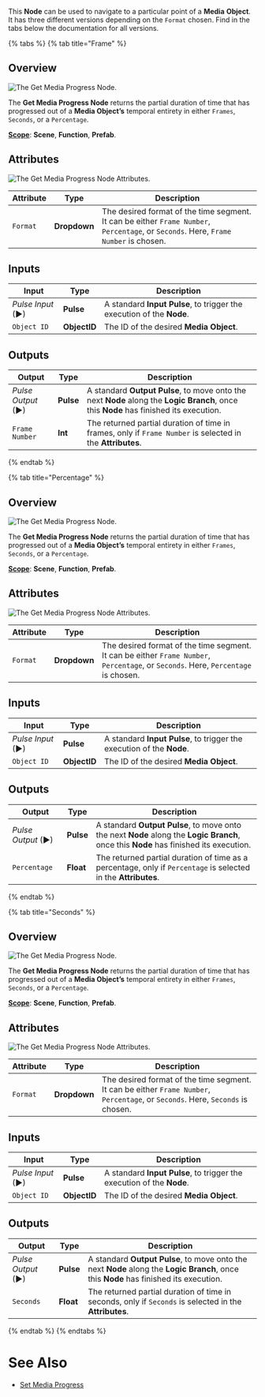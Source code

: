 
This **Node** can be used to navigate to a particular point of a **Media** **Object**. It has three different versions depending on the `Format` chosen. Find in the tabs below the documentation for all versions.

{% tabs %}
{% tab title="Frame" %}

## Overview

![The Get Media Progress Node.](../../../.gitbook/assets/getmediaprogressnode20241frame.png)

The **Get Media Progress Node** returns the partial duration of time that has progressed out of a **Media Object’s** temporal entirety in either `Frames`, `Seconds`, or a `Percentage`. 

[**Scope**](../../overview.md#scopes): **Scene**, **Function**, **Prefab**. 

## Attributes

![The Get Media Progress Node Attributes.](../../../.gitbook/assets/getmediaprogressattsframe20241.png)

|Attribute|Type|Description|
|---|---|---|
|`Format`|**Dropdown**|The desired format of the time segment. It can be either `Frame Number`, `Percentage`, or `Seconds`. Here, `Frame Number` is chosen.|

## Inputs

|Input|Type|Description|
|---|---|---|
|*Pulse Input* (►)|**Pulse**|A standard **Input Pulse**, to trigger the execution of the **Node**.|
|`Object ID`|**ObjectID**|The ID of the desired **Media Object**. |

## Outputs

|Output|Type|Description|
|---|---|---|
|*Pulse Output* (►)|**Pulse**|A standard **Output Pulse**, to move onto the next **Node** along the **Logic Branch**, once this **Node** has finished its execution.|
|`Frame Number`|**Int**|The returned partial duration of time in frames, only if `Frame Number` is selected in the **Attributes**.|

{% endtab %}

{% tab title="Percentage" %}

## Overview

![The Get Media Progress Node.](../../../.gitbook/assets/getmediaprogressnode20241percentage.png)

The **Get Media Progress Node** returns the partial duration of time that has progressed out of a **Media Object’s** temporal entirety in either `Frames`, `Seconds`, or a `Percentage`. 

[**Scope**](../../overview.md#scopes): **Scene**, **Function**, **Prefab**. 

## Attributes

![The Get Media Progress Node Attributes.](../../../.gitbook/assets/getmediaprogressattspercentages.png)

|Attribute|Type|Description|
|---|---|---|
|`Format`|**Dropdown**|The desired format of the time segment. It can be either `Frame Number`, `Percentage`, or `Seconds`. Here, `Percentage` is chosen.|

## Inputs

|Input|Type|Description|
|---|---|---|
|*Pulse Input* (►)|**Pulse**|A standard **Input Pulse**, to trigger the execution of the **Node**.|
|`Object ID`|**ObjectID**|The ID of the desired **Media Object**. |

## Outputs

|Output|Type|Description|
|---|---|---|
|*Pulse Output* (►)|**Pulse**|A standard **Output Pulse**, to move onto the next **Node** along the **Logic Branch**, once this **Node** has finished its execution.|
|`Percentage`|**Float**|The returned partial duration of time as a percentage, only if `Percentage` is selected in the **Attributes**.|

{% endtab %}

{% tab title="Seconds" %}

## Overview

![The Get Media Progress Node.](../../../.gitbook/assets/getmediaprogressnode20241.png)

The **Get Media Progress Node** returns the partial duration of time that has progressed out of a **Media Object’s** temporal entirety in either `Frames`, `Seconds`, or a `Percentage`. 

[**Scope**](../../overview.md#scopes): **Scene**, **Function**, **Prefab**. 

## Attributes

![The Get Media Progress Node Attributes.](../../../.gitbook/assets/getmediaprogressattsseconds.png)

|Attribute|Type|Description|
|---|---|---|
|`Format`|**Dropdown**|The desired format of the time segment. It can be either `Frame Number`, `Percentage`, or `Seconds`. Here, `Seconds` is chosen.|

## Inputs

|Input|Type|Description|
|---|---|---|
|*Pulse Input* (►)|**Pulse**|A standard **Input Pulse**, to trigger the execution of the **Node**.|
|`Object ID`|**ObjectID**|The ID of the desired **Media Object**. |

## Outputs

|Output|Type|Description|
|---|---|---|
|*Pulse Output* (►)|**Pulse**|A standard **Output Pulse**, to move onto the next **Node** along the **Logic Branch**, once this **Node** has finished its execution.|
|`Seconds`|**Float**|The returned partial duration of time in seconds, only if `Seconds` is selected in the **Attributes**.|


{% endtab %}
{% endtabs %}

# See Also

* [Set Media Progress](setmediaprogress.md)




